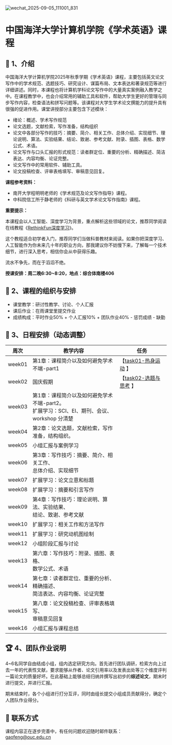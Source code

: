 ![wechat_2025-09-05_111001_831](https://gaopursuit.oss-cn-beijing.aliyuncs.com/img/2025/wechat_2025-09-05_111001_831.jpg)

# 中国海洋大学计算机学院《学术英语》课程

## 🎉 1、介绍

中国海洋大学计算机学院2025年秋季学期《学术英语》课程，主要包括英文论文写作中的学术规范、选题技巧、研究设计、谋篇布局、文本表达和著录规范等进行详细讲述。同时，本课程也将计算机学科论文写作中的大量真实案例融入教学之中。在课程教学中，也会介绍常用的辅助工具和软件，帮助大学生更好的管理与同步写作内容，检查语法和拼写问题等。该课程对大学生学术论文撰能力的提升具有很强的促进作用。课堂讲授部分主要包含下述模块：

- 绪论：概述、学术写作规范
- 论文选题，文献检索，写作准备，结构组织
- 论文中各部分写作的技巧：摘要、简介、相关工作、总体介绍、实现细节、理论说明、算法、实验结果、结论、致谢、参考文献、附录、插图、表格、数学公式、术语。
- 论文写作与口头汇报的形式规范：读者群定位、重要的分析、精确描述、简洁表达、内容均衡、论证完整。
- 论文写作中的常用软件、辅助工具。
- 论文投稿检查、评审表格填写、审稿意见回复。

**课程参考资料：**
- 南开大学程明明老师的《学术规范及论文写作指导》课程。
- 中科院信工所于静老师的《科研与英文学术论文写作指南》课程。

**重要提示：**

本课程会以人工智能、深度学习为背景，重点解析这些领域的论文，推荐同学阅读在线教程《[RethinkFun深度学习](https://www.rethink.fun/)》。

这个教程适合初学者入门，推荐同学们当做科普教材来阅读。如果你把深度学习、人工智能作为你未来几十年的职业方向，那我建议你不妨慢下来，了解每一个技术细节，进行深入思考，相信你会从中获得乐趣。

流水不争先，而在于滔滔不绝。


**授课安排：周二晚6:30~8:20，地点：综合体南楼406**

## 🚀 2、课程的组织与安排

- 课堂教学：研讨性教学、讨论、个人汇报
- 课后作业：在雨课堂里提交作业
- 成绩构成：平时作业50% + 个人汇报10% + 团队作业40% - 惩罚成绩 - 缺勤

## 🎯 3、日程安排（动态调整）

| 周次   | 教学内容                                                     | 任务                                                         |
| ------ | ------------------------------------------------------------ | ------------------------------------------------------------ |
| week01 | 第1章：课程简介以及如何避免学术不端-part1                    | 【[task01-热身运动](https://oucai.club/classes/ae/task01)  】 |
| week02 | 国庆假期                                                     | 【[task02-选题与思考](https://oucai.club/classes/ae/task01)  】 |
| week03 | 第1章：课程简介以及如何避免学术不端-part2。<br> 扩展学习：SCI、EI、期刊、会议、workshop 分清楚 |               |
| week04 | 第2章：论文选题，文献检索，写作准备，结构组织。              |                                                              |
| week05 | 小组汇报与案例学习                                           |                                                              |
| week06 | 第3章：写作技巧：摘要、简介、相关工作、<br> 总体介绍、实现细节 |                                                              |
| week07 | 扩展学习：论文立意和标题                                     |                                                              |
| week08 | 扩展学习：摘要和引言写作                                     |                                                              |
| week09 | 第4章：写作技巧：理论说明、算法、实验结果、<br>结论、致谢、参考文献 |                                                              |
| week10 | 扩展学习：相关工作和方法写作                                 |                                                              |
| week11 | 扩展学习：研究动机图绘制                                     |                                                              |
| week12 | 小组阶段汇报与讨论                                           |                                                              |
| week13 | 第六章：写作技巧：附录、插图、表格、<br>数学公式、术语       |                                                              |
| week14 | 第七章：读者群定位、重要的分析、精确描述、<br>简洁表达、内容均衡、论证完整 |                                                              |
| week15 | 第八章：论文投稿检查、评审表格填写、<br>审稿意见回复         |                                                              |
| week16 | 小组汇报与课程总结                                           |                                                              |



## 🏆 4、团队作业说明

4~6名同学自由结成小组，组内选定研究方向。首先进行团队调研，检索方向上过去一年的代表性文献，要求能够从作者、论文引用率以及发表出处等三个维度评判一篇论文的质量好坏。在此基础上能够总结归纳并撰写出初步的**综述论文**，期末时进行提交，并进行汇报。

期末结束时，各个小组进行打分互评，同时由组长提交小组成员贡献得分，确定个人团队作业得分。

## 📧 联系方式

课程内容正在逐步完善中，有任何问题欢迎随时邮件联系：gaofeng@ouc.edu.cn

